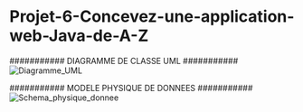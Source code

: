 # Projet-6-Concevez-une-application-web-Java-de-A-Z

########### DIAGRAMME DE CLASSE UML ###########
![Diagramme_UML](https://user-images.githubusercontent.com/66125882/147685156-0dc21bf3-8e5b-4eb9-8cc7-5fae33e66c7f.PNG)

########### MODELE PHYSIQUE DE DONNEES  ###########
![Schema_physique_donnee](https://user-images.githubusercontent.com/66125882/147682279-350f9c8d-5d0c-401f-859f-e19b1bf125b6.PNG)
